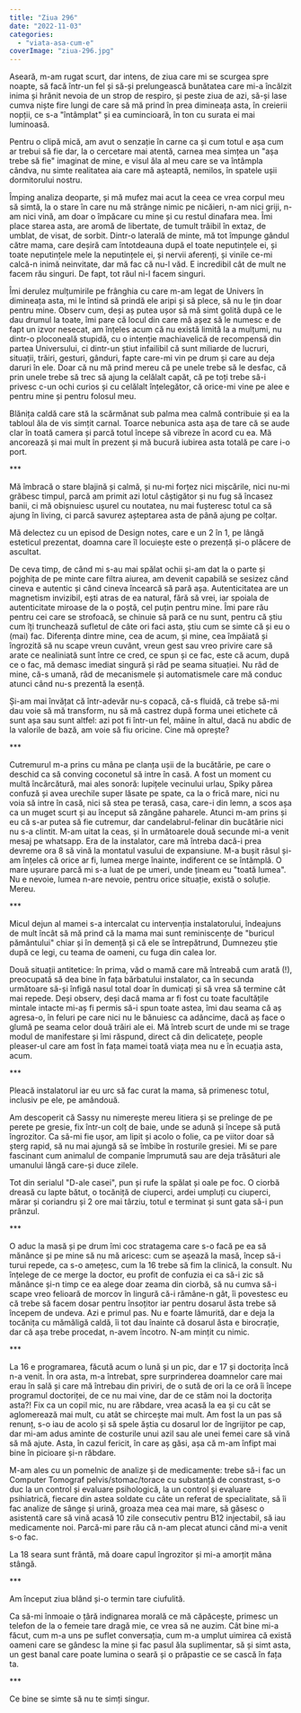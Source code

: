 ```yaml
---
title: "Ziua 296"
date: "2022-11-03"
categories: 
  - "viata-asa-cum-e"
coverImage: "ziua-296.jpg"
---
```


Aseară, m-am rugat scurt, dar intens, de ziua care mi se scurgea spre noapte, să facă într-un fel și să-și prelungească bunătatea care mi-a încălzit inima și hrănit nevoia de un strop de respiro, și peste ziua de azi, să-și lase cumva niște fire lungi de care să mă prind în prea dimineața asta, în creierii nopții, ce s-a "întâmplat" și ea cumincioară, în ton cu surata ei mai luminoasă.

Pentru o clipă mică, am avut o senzație în carne ca și cum totul e așa cum ar trebui să fie dar, la o cercetare mai atentă, carnea mea simțea un "așa trebe să fie" imaginat de mine, e visul ăla al meu care se va întâmpla cândva, nu simte realitatea aia care mă așteaptă, nemilos, în spatele ușii dormitorului nostru.

Împing analiza deoparte, și mă mufez mai acut la ceea ce vrea corpul meu să simtă, la o stare în care nu mă strânge nimic pe nicăieri, n-am nici griji, n-am nici vină, am doar o împăcare cu mine și cu restul dinafara mea. Îmi place starea asta, are aromă de libertate, de tumult trăibil în extaz, de umblat, de visat, de sorbit. Dintr-o laterală de minte, mă tot împunge gândul către mama, care deșiră cam întotdeauna după el toate neputințele ei, și toate neputințele mele la neputințele ei, și nervii aferenți, și vinile ce-mi calcă-n inimă neinvitate, dar mă fac că nu-l văd. E incredibil cât de mult ne facem rău singuri. De fapt, tot răul ni-l facem singuri.

Îmi derulez mulțumirile pe frânghia cu care m-am legat de Univers în dimineața asta, mi le întind să prindă ele aripi și să plece, să nu le țin doar pentru mine. Observ cum, deși aș putea ușor să mă simt golită după ce le dau drumul la toate, îmi pare că locul din care mă așez să le numesc e de fapt un izvor nesecat, am înțeles acum că nu există limită la a mulțumi, nu dintr-o ploconeală stupidă, cu o intenție machiavelică de recompensă din partea Universului, ci dintr-un știut infailibil că sunt miliarde de lucruri, situații, trăiri, gesturi, gânduri, fapte care-mi vin pe drum și care au deja daruri în ele. Doar că nu mă prind mereu că pe unele trebe să le desfac, că prin unele trebe să trec să ajung la celălalt capăt, că pe toți trebe să-i privesc c-un ochi curios și cu celălalt înțelegător, că orice-mi vine pe alee e pentru mine și pentru folosul meu. 

Blănița caldă care stă la scărmănat sub palma mea calmă contribuie și ea la tabloul ăla de vis simțit carnal. Toarce nebunica asta așa de tare că se aude clar în toată camera și parcă totul începe să vibreze în acord cu ea. Mă ancorează și mai mult în prezent și mă bucură iubirea asta totală pe care i-o port. 

\*\*\*

Mă îmbracă o stare blajină și calmă, și nu-mi forțez nici mișcările, nici nu-mi grăbesc timpul, parcă am primit azi lotul câștigător și nu fug să încasez banii, ci mă obișnuiesc ușurel cu noutatea, nu mai fușteresc totul ca să ajung în living, ci parcă savurez așteptarea asta de până ajung pe colțar.

Mă delectez cu un episod de Design notes, care e un 2 în 1, pe lângă esteticul prezentat, doamna care îl locuiește este o prezență și-o plăcere de ascultat.

De ceva timp, de când mi s-au mai spălat ochii și-am dat la o parte și pojghița de pe minte care filtra aiurea, am devenit capabilă se sesizez când cineva e autentic și când cineva încearcă să pară așa. Autenticitatea are un magnetism invizibil, ești atras de ea natural, fără să vrei, iar spoiala de autenticitate miroase de la o poștă, cel puțin pentru mine. Îmi pare rău pentru cei care se strofoacă, se chinuie să pară ce nu sunt, pentru că știu cum îți trunchează sufletul de câte ori faci asta, știu cum se simte că și eu o (mai) fac. Diferența dintre mine, cea de acum, și mine, cea împăiată și îngrozită să nu scape vreun cuvânt, vreun gest sau vreo privire care să arate ce nealiniată sunt între ce cred, ce spun și ce fac, este că acum, după ce o fac, mă demasc imediat singură și râd pe seama situației. Nu râd de mine, că-s umană, râd de mecanismele și automatismele care mă conduc atunci când nu-s prezentă la esență. 

Și-am mai învățat că într-adevăr nu-s copacă, că-s fluidă, că trebe să-mi dau voie să mă transform, nu să mă castrez după forma unei etichete că sunt așa sau sunt altfel: azi pot fi într-un fel, mâine în altul, dacă nu abdic de la valorile de bază, am voie să fiu oricine. Cine mă oprește?

\*\*\*

Cutremurul m-a prins cu mâna pe clanța ușii de la bucătărie, pe care o deschid ca să conving coconetul să intre în casă. A fost un moment cu multă încărcătură, mai ales sonoră: lupițele vecinului urlau, Spiky părea confuză și avea urechile super lăsate pe spate, ca la o frică mare, nici nu voia să intre în casă, nici să stea pe terasă, casa, care-i din lemn, a scos așa ca un muget scurt și au început să zăngăne paharele. Atunci m-am prins și eu că s-ar putea să fie cutremur, dar candelabrul-felinar din bucătărie nici nu s-a clintit. M-am uitat la ceas, și în următoarele două secunde mi-a venit mesaj pe whatsapp. Era de la instalator, care mă întreba dacă-i prea devreme ora 8 să vină la montatul vasului de expansiune. M-a bușit râsul și-am înțeles că orice ar fi, lumea merge înainte, indiferent ce se întâmplă. O mare ușurare parcă mi s-a luat de pe umeri, unde țineam eu "toată lumea". Nu e nevoie, lumea n-are nevoie, pentru orice situație, există o soluție. Mereu. 

\*\*\*

Micul dejun al mamei s-a intercalat cu intervenția instalatorului, îndeajuns de mult încât să mă prind că la mama mai sunt reminiscențe de "buricul pământului" chiar și în demență și că ele se întrepătrund, Dumnezeu știe după ce legi, cu teama de oameni, cu fuga din calea lor.

Două situații antitetice: în prima, văd o mamă care mă întreabă cum arată (!), preocupată să dea bine în fața bărbatului instalator, ca în secunda următoare să-și înfigă nasul total doar în dumicați și să vrea să termine cât mai repede. Deși observ, deși dacă mama ar fi fost cu toate facultățile mintale intacte mi-aș fi permis să-i spun toate astea, îmi dau seama că aș agresa-o, în feluri pe care nici nu le bănuiesc ca adâncime, dacă aș face o glumă pe seama celor două trăiri ale ei. Mă întreb scurt de unde mi se trage modul de manifestare și îmi răspund, direct că din delicatețe, people pleaser-ul care am fost în fața mamei toată viața mea nu e în ecuația asta, acum.

\*\*\*

Pleacă instalatorul iar eu urc să fac curat la mama, să primenesc totul, inclusiv pe ele, pe amândouă. 

Am descoperit că Sassy nu nimerește mereu litiera și se prelinge de pe perete pe gresie, fix într-un colț de baie, unde se adună și începe să pută îngrozitor. Ca să-mi fie ușor, am lipit și acolo o folie, ca pe viitor doar să șterg rapid, să nu mai ajungă să se îmbibe în rosturile gresiei. Mi se pare fascinant cum animalul de companie împrumută sau are deja trăsături ale umanului lângă care-și duce zilele.

Tot din serialul "D-ale casei", pun și rufe la spălat și oale pe foc. O ciorbă dreasă cu lapte bătut, o tocăniță de ciuperci, ardei umpluți cu ciuperci, mărar și coriandru și 2 ore mai târziu, totul e terminat și sunt gata să-i pun prânzul. 

\*\*\*

O aduc la masă și pe drum îmi coc stratagema care s-o facă pe ea să mănânce și pe mine să nu mă aricesc: cum se așează la masă, încep să-i turui repede, ca s-o amețesc, cum la 16 trebe să fim la clinică, la consult. Nu înțelege de ce merge la doctor, eu profit de confuzia ei ca să-i zic să mănânce și-n timp ce ea alege doar zeama din ciorbă, să nu cumva să-i scape vreo felioară de morcov în lingură că-i rămâne-n gât, îi povestesc eu că trebe să facem dosar pentru însoțitor iar pentru dosarul ăsta trebe să începem de undeva. Azi e primul pas. Nu e foarte lămurită, dar e deja la tocănița cu mămăligă caldă, îi tot dau înainte că dosarul ăsta e birocrație, dar că așa trebe procedat, n-avem încotro. N-am mințit cu nimic.

\*\*\*

La 16 e programarea, făcută acum o lună și un pic, dar e 17 și doctorița încă n-a venit. În ora asta, m-a întrebat, spre surprinderea doamnelor care mai erau în sală și care mă întrebau din priviri, de o sută de ori la ce oră îi începe programul doctoriței, de ce nu mai vine, dar de ce stăm noi la doctorița asta?! Fix ca un copil mic, nu are răbdare, vrea acasă la ea și cu cât se aglomerează mai mult, cu atât se chircește mai mult. Am fost la un pas să renunț, s-o iau de acolo și să spele ăștia cu dosarul lor de îngrijitor pe cap, dar mi-am adus aminte de costurile unui azil sau ale unei femei care să vină să mă ajute. Asta, în cazul fericit, în care aș găsi, așa că m-am înfipt mai bine în picioare și-n răbdare.

M-am ales cu un pomelnic de analize și de medicamente: trebe să-i fac un Computer Tomograf pelvis/stomac/torace cu substanță de constrast, s-o duc la un control și evaluare psihologică, la un control și evaluare psihiatrică, fiecare din astea soldate cu câte un referat de specialitate, să îi fac analize de sânge și urină, groaza mea cea mai mare, să găsesc o asistentă care să vină acasă 10 zile consecutiv pentru B12 injectabil, să iau medicamente noi. Parcă-mi pare rău că n-am plecat atunci când mi-a venit s-o fac.

La 18 seara sunt frântă, mă doare capul îngrozitor și mi-a amorțit mâna stângă. 

\*\*\*

Am început ziua blând și-o termin tare ciufulită.

Ca să-mi înmoaie o țâră indignarea morală ce mă căpăcește, primesc un telefon de la o femeie tare dragă mie, ce vrea să ne auzim. Cât bine mi-a făcut, cum m-a uns pe suflet conversația, cum m-a umplut uimirea că există oameni care se gândesc la mine și fac pasul ăla suplimentar, să și simt asta, un gest banal care poate lumina o seară și o prăpastie ce se cască în fața ta. 

\*\*\*

Ce bine se simte să nu te simți singur.
